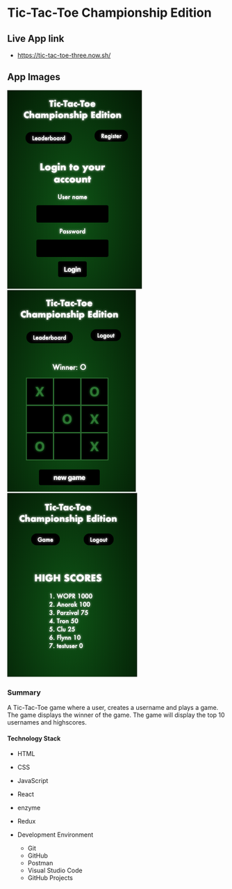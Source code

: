 # Tic-Tac-Toe Championship Edition
## Live App link
* https://tic-tac-toe-three.now.sh/
## App Images
![main screen](assets/Login.png "main Page")![game screen](assets/Game.png "comics page")![highscore screen](assets/HighScore.png "highscore page")


### Summary
A Tic-Tac-Toe game where a user, creates a username and plays a game. The game displays the winner of the game. The game will display the top 10 usernames and highscores. 

#### Technology Stack
  * HTML
  * CSS 
  * JavaScript
  * React
  * enzyme 
  * Redux

* Development Environment
  * Git
  * GitHub 
  * Postman
  * Visual Studio Code
  * GitHub Projects
